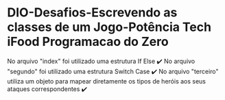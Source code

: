 # DIO-Desafios-Escrevendo as classes de um Jogo-Potência Tech iFood Programacao do Zero

No arquivo  "index" foi utilizado uma estrutura If Else ✔️
No arquivo "segundo" foi utilizado uma estrutura Switch Case ✔️
No arquivo "terceiro" utiliza um objeto para mapear diretamente os tipos de heróis aos seus ataques correspondentes ✔️
